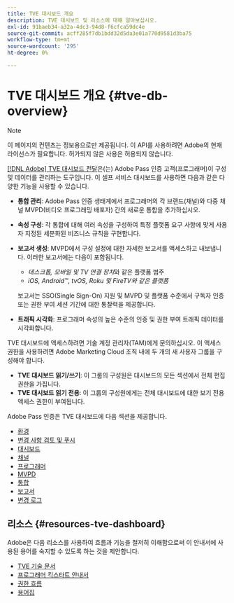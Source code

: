 ```yaml
---
title: TVE 대시보드 개요
description: TVE 대시보드 및 리소스에 대해 알아보십시오.
exl-id: 91baeb34-a32a-4dc3-94d8-f6cfca59dc4e
source-git-commit: acff285f7db1bdd32d5da3e01a770d9581d3ba75
workflow-type: tm+mt
source-wordcount: '295'
ht-degree: 0%

---
```


# TVE 대시보드 개요 {#tve-db-overview}

>[!NOTE]
>
>이 페이지의 컨텐츠는 정보용으로만 제공됩니다. 이 API를 사용하려면 Adobe의 현재 라이선스가 필요합니다. 허가되지 않은 사용은 허용되지 않습니다.

[[!DNL Adobe] TVE 대시보드 전달](https://experience.adobe.com/pass/authentication)은(는) Adobe Pass 인증 고객(프로그래머)이 구성 및 데이터를 관리하는 도구입니다. 이 셀프 서비스 대시보드를 사용하면 다음과 같은 다양한 기능을 사용할 수 있습니다.

* **통합 관리**: Adobe Pass 인증 생태계에서 프로그래머의 각 브랜드(채널)와 다중 채널 MVPD(비디오 프로그래밍 배포자) 간의 새로운 통합을 추가하십시오.

* **속성 구성**: 각 통합에 대해 여러 속성을 구성하여 특정 플랫폼 요구 사항에 맞게 사용자 지정된 세분화된 비즈니스 규칙을 구현합니다.

* **보고서 생성**: MVPD에서 구성 설정에 대한 자세한 보고서를 액세스하고 내보냅니다. 이러한 보고서에는 다음이 포함됩니다.
   * *데스크톱, 모바일 및 TV 연결 장치*&#x200B;와 같은 플랫폼 범주
   * *iOS, Android™, tvOS, Roku 및 FireTV와 같은 플랫폼*

  보고서는 SSO(Single Sign-On) 지원 및 MVPD 및 플랫폼 수준에서 구독자 인증 또는 권한 부여 세션 기간에 대한 통찰력을 제공합니다.

* **트래픽 시각화**: 프로그래머 속성의 높은 수준의 인증 및 권한 부여 트래픽 데이터를 시각화합니다.

TVE 대시보드에 액세스하려면 기술 계정 관리자(TAM)에게 문의하십시오. 이 액세스 권한을 사용하려면 Adobe Marketing Cloud 조직 내에 두 개의 새 사용자 그룹을 구성해야 합니다.

* **TVE 대시보드 읽기/쓰기**: 이 그룹의 구성원은 대시보드의 모든 섹션에서 전체 편집 권한을 가집니다.
* **TVE 대시보드 읽기 전용**: 이 그룹의 구성원에게는 전체 대시보드에 대한 보기 전용 액세스 권한이 부여됩니다.

Adobe Pass 인증은 TVE 대시보드에 다음 섹션을 제공합니다.

* [환경](/help/authentication/tve-dashboard/new-tve-dashboard/tve-dashboard-environments.md)
* [변경 사항 검토 및 푸시](/help/authentication/tve-dashboard/new-tve-dashboard/tve-dashboard-review-push-changes.md)
* [대시보드](/help/authentication/tve-dashboard/new-tve-dashboard/tve-dashboard-home.md)
* [채널](/help/authentication/tve-dashboard/new-tve-dashboard/tve-dashboard-channels.md)
* [프로그래머](/help/authentication/tve-dashboard/new-tve-dashboard/tve-dashboard-programmers.md)
* [MVPD](/help/authentication/tve-dashboard/new-tve-dashboard/tve-dashboard-mvpds.md)
* [통합](/help/authentication/tve-dashboard/new-tve-dashboard/tve-dashboard-integrations.md)
* [보고서](/help/authentication/tve-dashboard/new-tve-dashboard/tve-dashboard-reports.md)
* [변경 로그](/help/authentication/tve-dashboard/new-tve-dashboard/tve-dashboard-changes-log.md)

## 리소스 {#resources-tve-dashboard}

Adobe은 다음 리소스를 사용하여 흐름과 기능을 철저히 이해함으로써 이 안내서에 사용된 용어를 숙지할 수 있도록 하는 것을 제안합니다.

* [TVE 기술 문서](/help/authentication/technical-paper.md)
* [프로그래머 킥스타트 안내서](/help/authentication/programmer-kickstart-guide.md)
* [권한 흐름](/help/authentication/entitlement-flow.md)
* [용어집](/help/authentication/glossary.md)
